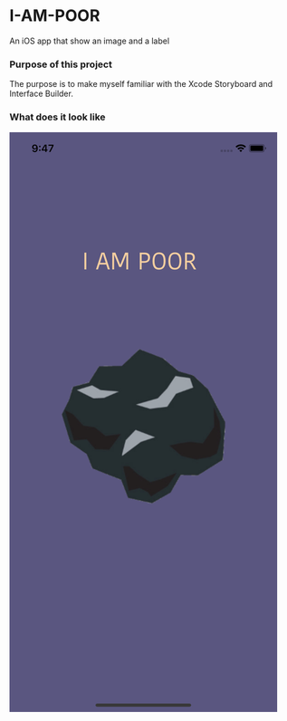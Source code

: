 # I-AM-POOR
An iOS app that show an image and a label

### Purpose of this project
The purpose is to make myself familiar with the Xcode Storyboard and Interface Builder.

### What does it look like
![app image](https://github.com/Helen-Noe/I-AM-POOR/blob/main/I_AM_POOR_iPhone11.png)
